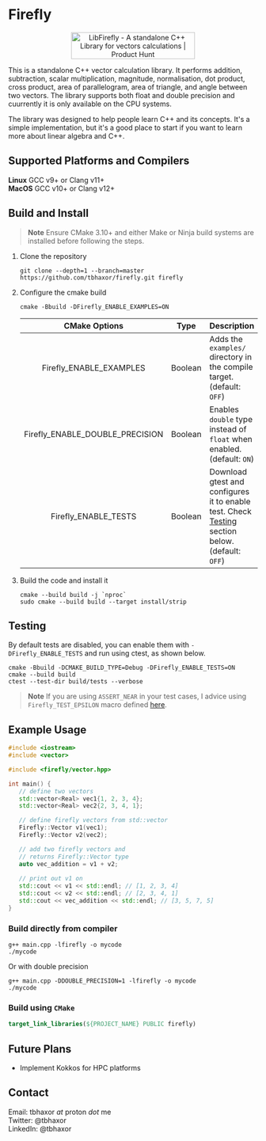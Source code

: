# Firefly

<p align="center">
   <a href="https://www.producthunt.com/posts/libfirefly?utm_source=badge-featured&utm_medium=badge&utm_souce=badge-libfirefly" target="_blank"><img src="https://api.producthunt.com/widgets/embed-image/v1/featured.svg?post_id=406416&theme=light" alt="LibFirefly - A&#0032;standalone&#0032;C&#0043;&#0043;&#0032;Library&#0032;for&#0032;vectors&#0032;calculations | Product Hunt" style="width: 250px; height: 54px;" width="250" height="54" /></a>
</p>

This is a standalone C++ vector calculation library. It performs addition, subtraction, scalar multiplication, magnitude, normalisation, dot product, cross product, area of parallelogram, area of triangle, and angle between two vectors. The library supports both float and double precision and cuurrently it is only available on the CPU systems.

The library was designed to help people learn C++ and its concepts. It's a simple implementation, but it's a good place to start if you want to learn more about linear algebra and C++.

## Supported Platforms and Compilers

**Linux** GCC v9+ or Clang v11+ <br>
**MacOS** GCC v10+ or Clang v12+ <br>

## Build and Install

> **Note** Ensure CMake 3.10+ and either Make or Ninja build systems are installed before following the steps.

1. Clone the repository
   ```console
   git clone --depth=1 --branch=master https://github.com/tbhaxor/firefly.git firefly
   ```

2. Configure the cmake build
   ```console
   cmake -Bbuild -DFirefly_ENABLE_EXAMPLES=ON
   ```

   <center>

   | CMake Options | Type | Description |
   | :-----------: | :--: | :---------- |
   | Firefly_ENABLE_EXAMPLES | Boolean | Adds the `examples/` directory in the compile target. (default: `OFF`) |
   | Firefly_ENABLE_DOUBLE_PRECISION | Boolean | Enables `double` type instead of `float` when enabled. (default: `ON`) |
   | Firefly_ENABLE_TESTS | Boolean | Download gtest and configures it to enable test. Check [Testing](#testing) section below. (default: `OFF`) |

   </center>
   
3. Build the code and install it
   ```console
   cmake --build build -j `nproc`
   sudo cmake --build build --target install/strip
   ```

## Testing

By default tests are disabled, you can enable them with `-DFirefly_ENABLE_TESTS` and run using ctest, as shown below.

```console
cmake -Bbuild -DCMAKE_BUILD_TYPE=Debug -DFirefly_ENABLE_TESTS=ON
cmake --build build 
ctest --test-dir build/tests --verbose
```

> **Note** If you are using `ASSERT_NEAR` in your test cases, I advice using `Firefly_TEST_EPSILON` macro defined [here](tests/CMakeLists.txt#L5).

## Example Usage

```c++
#include <iostream>
#include <vector>

#include <firefly/vector.hpp>

int main() {
   // define two vectors
   std::vector<Real> vec1{1, 2, 3, 4};
   std::vector<Real> vec2{2, 3, 4, 1};

   // define firefly vectors from std::vector
   Firefly::Vector v1(vec1);
   Firefly::Vector v2(vec2);

   // add two firefly vectors and 
   // returns Firefly::Vector type
   auto vec_addition = v1 + v2;
   
   // print out v1 on 
   std::cout << v1 << std::endl; // [1, 2, 3, 4]
   std::cout << v2 << std::endl; // [2, 3, 4, 1]
   std::cout << vec_addition << std::endl; // [3, 5, 7, 5]
}
```

### Build directly from compiler

```console
g++ main.cpp -lfirefly -o mycode
./mycode
```

Or with double precision

```console
g++ main.cpp -DDOUBLE_PRECISION=1 -lfirefly -o mycode
./mycode
```

### Build using `CMake`

```cmake
target_link_libraries(${PROJECT_NAME} PUBLIC firefly)
```

## Future Plans

- Implement Kokkos for HPC platforms

## Contact

Email: tbhaxor _at_ proton _dot_ me <br />
Twitter: @tbhaxor <br />
LinkedIn: @tbhaxor 
